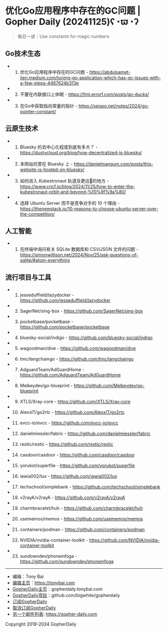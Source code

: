 # 优化Go应用程序中存在的GC问题 | Gopher Daily (20241125)ʕ◔ϖ◔ʔ

>每日一谚：Use constants for magic numbers

## Go技术生态


- 1. 优化Go应用程序中存在的GC问题 - https://abdulsamet-ileri.medium.com/tuning-go-application-which-has-gc-issues-with-a-few-steps-4487624b313e

- 2. 不要在内联接口上休眠 - https://fmt.errorf.com/posts/go-ducks/

- 3. 在Go中获取指向常量的指针 - https://xeiaso.net/notes/2024/go-pointer-constant/


## 云原生技术


- 1. Bluesky 的去中心化程度到底有多大？ - https://dustycloud.org/blog/how-decentralized-is-bluesky/

- 2. 本网站托管在 Bluesky 上 - https://danielmangum.com/posts/this-website-is-hosted-on-bluesky/

- 3. 如何进入 Kubestronaut 轨道及更远🚀的地方 - https://www.cncf.io/blog/2024/11/25/how-to-enter-the-kubestronaut-orbit-and-beyond-%f0%9f%9a%80/

- 4. 选择 Ubuntu Server 而不是竞争对手的 10 个理由 - https://thenewstack.io/10-reasons-to-choose-ubuntu-server-over-the-competition/


## 人工智能


- 1. 在终端中询问有关 SQLite 数据库和 CSV/JSON 文件的问题 - https://simonwillison.net/2024/Nov/25/ask-questions-of-sqlite/#atom-everything


## 流行项目与工具


- 1. jesseduffield/lazydocker - https://github.com/jesseduffield/lazydocker

- 2. SagerNet/sing-box - https://github.com/SagerNet/sing-box

- 3. pocketbase/pocketbase - https://github.com/pocketbase/pocketbase

- 4. bluesky-social/indigo - https://github.com/bluesky-social/indigo

- 5. wagoodman/dive - https://github.com/wagoodman/dive

- 6. tmc/langchaingo - https://github.com/tmc/langchaingo

- 7. AdguardTeam/AdGuardHome - https://github.com/AdguardTeam/AdGuardHome

- 8. Melkeydev/go-blueprint - https://github.com/Melkeydev/go-blueprint

- 9. XTLS/Xray-core - https://github.com/XTLS/Xray-core

- 10. AlexxIT/go2rtc - https://github.com/AlexxIT/go2rtc

- 11. evcc-io/evcc - https://github.com/evcc-io/evcc

- 12. danielmiessler/fabric - https://github.com/danielmiessler/fabric

- 13. restic/restic - https://github.com/restic/restic

- 14. casdoor/casdoor - https://github.com/casdoor/casdoor

- 15. yorukot/superfile - https://github.com/yorukot/superfile

- 16. iawia002/lux - https://github.com/iawia002/lux

- 17. techschool/simplebank - https://github.com/techschool/simplebank

- 18. v2rayA/v2rayA - https://github.com/v2rayA/v2rayA

- 19. charmbracelet/huh - https://github.com/charmbracelet/huh

- 20. usememos/memos - https://github.com/usememos/memos

- 21. containers/podman - https://github.com/containers/podman

- 22. NVIDIA/nvidia-container-toolkit - https://github.com/NVIDIA/nvidia-container-toolkit

- 23. sundowndev/phoneinfoga - https://github.com/sundowndev/phoneinfoga


----

- 编辑：Tony Bai
- [编辑主页](https://tonybai.com)：https://tonybai.com
- [GopherDaily主页](https://gopherdaily.tonybai.com)：gopherdaily.tonybai.com
- [GopherDaily项目](https://github.com/bigwhite/gopherdaily)：github.com/bigwhite/gopherdaily
- [订阅GopherDaily](https://gopherdaily.tonybai.com/subscribe)
- [取消订阅GopherDaily](https://gopherdaily.tonybai.com/unsubscribe)
- [另一个邮件列表](https://gopher-daily.com): https://gopher-daily.com

Copyright 2019-2024 GopherDaily
